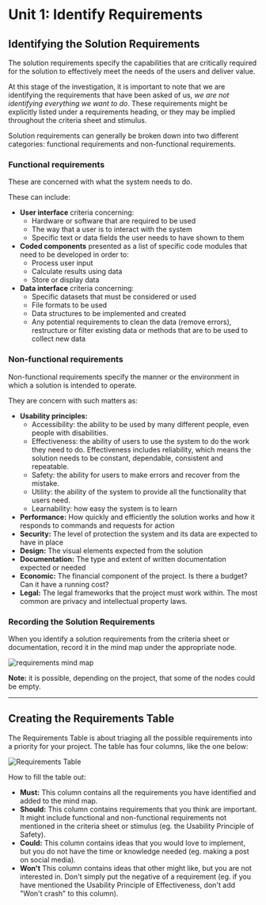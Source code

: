 # Unit 1: Identify Requirements

## Identifying the Solution Requirements
The solution requirements specify the capabilities that are critically required for the solution to effectively meet the needs of the users and deliver value. 

At this stage of the investigation, it is important to note that we are identifying the requirements that have been asked of us, *we are not identifying everything we want to do*. These requirements might be explicitly listed under a requirements heading, or they may be implied throughout the criteria sheet and stimulus.

Solution requirements can generally be broken down into two different categories: functional requirements and non-functional requirements.

### Functional requirements
These are concerned with what the system needs to do. 

These can include:
- **User interface** criteria concerning:
  - Hardware or software that are required to be used
  - The way that a user is to interact with the system
  - Specific text or data fields the user needs to have shown to them
- **Coded components** presented as a list of specific code modules that need to be developed in order to:
  - Process user input
  - Calculate results using data
  - Store or display data
- **Data interface** criteria concerning:
  - Specific datasets that must be considered or used
  - File formats to be used
  - Data structures to be implemented and created 
  - Any potential requirements to clean the data (remove errors), restructure or filter existing data or methods that are to be used to collect new data

### Non-functional requirements
Non-functional requirements specify the manner or the environment in which a solution is intended to operate. 

They are concern with such matters as:
- **Usability principles:**
  - Accessibility: the ability to be used by many different people, even people with disabilities.
  - Effectiveness: the ability of users to use the system to do the work they need to do. Effectiveness includes reliability, which means the solution needs to be constant, dependable, consistent and repeatable.
  - Safety: the ability for users to make errors and recover from the mistake.
  - Utility: the ability of the system to provide all the functionality that users need.
  - Learnability: how easy the system is to learn
- **Performance:** How quickly and efficiently the solution works and how it responds to commands and requests for action
- **Security:** The level of protection the system and its data are expected to have in place
- **Design:** The visual elements expected from the solution
- **Documentation:** The type and extent of written documentation expected or needed
- **Economic:** The financial component of the project. Is there a budget? Can it have a running cost?
- **Legal:** The legal frameworks that the project must work within. The most common are privacy and intellectual property laws.

### Recording the Solution Requirements
When you identify a solution requirements from the criteria sheet or documentation, record it in the mind map under the appropriate node.

![requirements mind map](../assests/mm_requirements.png)

**Note:** it is possible, depending on the project, that some of the nodes could be empty.

---
## Creating the Requirements Table
The Requirements Table is about triaging all the possible requirements into a priority for your project. The table has four columns, like the one below:

![Requirements Table](../assests/MuSCoW.png)

How to fill the table out:
- **Must:** This column contains all the requirements you have identified and added to the mind map.
- **Should:** This column contains requirements that you think are important. It might include functional and non-functional requirements not mentioned in the criteria sheet or stimulus (eg. the Usability Principle of Safety).
- **Could:** This column contains ideas that you would love to implement, but you do not have the time or knowledge needed (eg. making a post on social media).
- **Won't** This column contains ideas that other might like, but you are not interested in. Don't simply put the negative of a requirement (eg. if you have mentioned the Usability Principle of Effectiveness, don't add "Won't crash" to this column).